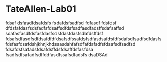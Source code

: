 # TateAllen-Lab01
fdsaf
dsfasdfdsafdsfs
fsdafdsfsadfsd
fdfasdf
fdsfdsf
dfdsfafdasfsdsfadfsfdsaffsdfdsfsadfasdfadsffsdafsaffsd
sdafasfasdfdsfasfdasfsdsfdasfdasfsdafdsffdsf
fdsafsdfasdfsdfdsafdfdfdsafsdfssafdsfsdfasdsafdsfdfsdafsdfsadfsdfdasfs
fdsfasfdsafdshjkhnjkhdsaasdahfafsdfafdafsdfsfdsafsdfsadfsd
fdsafdsfsafadsfdsafdsffdsfdsaffdsfasfdsa
fsadfsdfsafadfsdffddfasdfssafsdfadsfs
dsaDSAd
